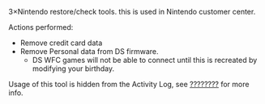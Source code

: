 3×Nintendo restore/check tools. this is used in Nintendo customer
center.

Actions performed:

- Remove credit card data
- Remove Personal data from DS firmware.
  - DS WFC games will not be able to connect until this is recreated by
    modifying your birthday.

Usage of this tool is hidden from the Activity Log, see
[????????](???????? "wikilink") for more info.